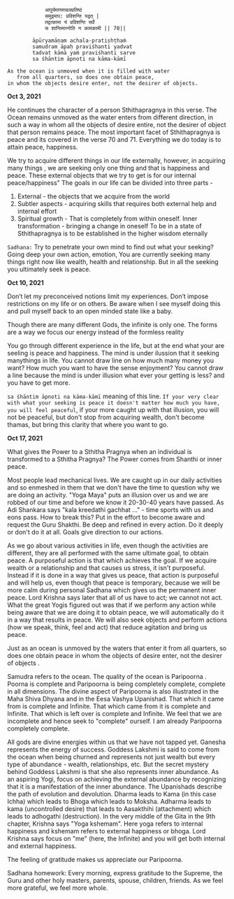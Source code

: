 ```
            आपूर्यमाणमचलप्रतिष्ठं
            समुद्रमाप: प्रविशन्ति यद्वत् |
            तद्वत्कामा यं प्रविशन्ति सर्वे
            स शान्तिमाप्नोति न कामकामी || 70||

        āpūryamāṇam achala-pratiṣhṭhaṁ
        samudram āpaḥ praviśhanti yadvat
        tadvat kāmā yaṁ praviśhanti sarve
        sa śhāntim āpnoti na kāma-kāmī

As the ocean is unmoved when it is filled with water 
   from all quarters, so does one obtain peace,
in whom the objects desire enter, not the desirer of objects.

```

__Oct 3, 2021__

He continues the character of a person Sthithapragnya in this verse. The Ocean remains unmoved as the water enters from different direction, in such a way in whom all the objects of desire entire, not the desirer of object that person remains peace. The most important facet of Sthithapragnya is peace and its covered in the verse 70 and 71. Everything we do today is to attain peace, happiness.

We try to acquire different things in our life externally, however, in acquiring many things , we are seeking only one thing and that is happiness and peace. These external objects that we try to get is for our internal peace/happiness"
The goals in our life can be divided into three parts -
1) External - the objects that we acquire from the world
2) Subtler aspects - acquiring skills that requires both external help and internal effort
3) Spiritual growth - That is completely from within oneself. Inner transformation - bringing a change in oneself
To be in a state of Sthithapragnya is to be established in the higher wisdom eternally

`Sadhana:` Try to penetrate your own mind to find out what your seeking? Going deep your own action, emotion, You are currently seeking many things right now like wealth, health and relationship. But in all the seeking you ultimately seek is peace.

__Oct 10, 2021__

Don’t let my preconceived notions limit my experiences. Don’t impose restrictions on my life or on others. Be aware when I see myself doing this and pull myself back to an open minded state like a baby.

Though there are many different Gods, the infinite is only one. The forms are a way we focus our energy instead of the formless reality

You go through different experience in the life, but at the end what your are seeling is peace and happiness. The mind is under ilussion that it seeking manythings in life. You cannot draw line on how much many money you want? How much you want to have the sense enjoyment? You cannot draw a line because the mind is under illusion what ever your getting is less? and you have to get more.

`sa śhāntim āpnoti na kāma-kāmī` meaning of this line. 
`If your very clear with what your seeking is peace it doesn't matter how much you have, you will feel peaceful`, if your more caught up with that illusion, you will not be peaceful, but don't stop from acquiring wealth, don't become thamas, but bring this clarity that where you want to go.

__Oct 17, 2021__

What gives the Power to a Sthitha Pragnya when an individual is transformed to a Sthitha Pragnya? The Power comes from Shanthi or inner peace.

Most people lead mechanical lives. We are caught up in our daily activities and so enmeshed in them that we don't have the time to question why we are doing an activity. "Yoga Maya" puts an illusion over us and we are robbed of our time and before we know it 20-30-40 years have passed. As Adi Shankara says "kala kreedathi gachhat ..." - time sports with us and eons pass. How to break this? Put in the effort to become aware and request the Guru Shakthi. Be deep and refined in every action. Do it deeply or don't do it at all. Goals give direction to our actions.

As we go about various activities in life, even though the activities are different, they are all performed with the same ultimate goal, to obtain peace. A purposeful action is that which achieves the goal. If we acquire wealth or a relationship and that causes us stress, it isn't purposeful. Instead if it is done in a way that gives us peace, that action is purposeful and will help us, even though that peace is temporary, because we will be more calm during personal Sadhana which gives us the permanent inner peace. Lord Krishna says later that all of us have to act; we cannot not act. What the great Yogis figured out was that if we perform any action while being aware that we are doing it to obtain peace, we will automatically do it in a way that results in peace. We will also seek objects and perform actions (how we speak, think, feel and act) that reduce agitation and bring us peace.

Just as an ocean is unmoved by the waters that enter it from all quarters, so does one obtain peace in whom the objects of desire enter, not the desirer of objects .

Samudra refers to the ocean. The quality of the ocean is Paripoorna . Poorna is complete and Paripoorna is being completely complete, complete in all dimensions. The divine aspect of Paripoorna is also illustrated in the Maha Shiva Dhyana and in the Eesa Vashya Upanishad. That which it came from is complete and Infinite. That which came from it is complete and Infinite. That which is left over is complete and Infinite. We feel that we are incomplete and hence seek to "complete" ourself. I am already Paripoorna completely complete.

All gods are divine energies within us that we have not tapped yet. Ganesha represents the energy of success. Goddess Lakshmi is said to come from the ocean when being churned and represents not just wealth but every type of abundance - wealth, relationships, etc. But the secret mystery behind Goddess Lakshmi is that she also represents inner abundance. As an aspiring Yogi, focus on achieving the external abundance by recognizing that it is a manifestation of the inner abundance. The Upanishads describe the path of evolution and devolution. Dharma leads to Kama (in this case Ichha) which leads to Bhoga which leads to Moksha. Adharma leads to kama (uncontrolled desire) that leads to Aasakthihi (attachment) which leads to adhogathi (destruction). In the very middle of the Gita in the 9th chapter, Krishna says "Yoga kshemam". Here yoga refers to internal happiness and kshemam refers to external happiness or bhoga. Lord Krishna says focus on "me" (here, the Infinite) and you will get both internal and external happiness.

The feeling of gratitude makes us appreciate our Paripoorna.

Sadhana homework:
Every morning, express gratitude to the Supreme, the Guru and other holy masters, parents, spouse, children, friends. As we feel more grateful, we feel more whole.
